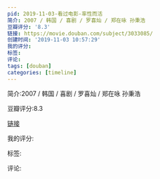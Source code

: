```yaml
---
pid: 2019-11-03-看过电影-率性而活
简介: 2007 / 韩国 / 喜剧 / 罗喜灿 / 郑在咏 孙秉浩
豆瓣评分: '8.3'
链接: https://movie.douban.com/subject/3033085/
创建时间: '2019-11-03 10:57:29'
我的评分:
标签:
评论:
tags: [douban]
categories: [timeline]
---
```

简介:2007 / 韩国 / 喜剧 / 罗喜灿 / 郑在咏 孙秉浩

豆瓣评分:8.3

[链接](https://movie.douban.com/subject/3033085/)

我的评分:

标签:

评论:


